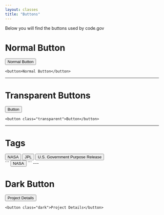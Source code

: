 ```yaml
---
layout: classes
title: "Buttons"
---
```


<p>Below you will find the buttons used by code.gov</p>

# Normal Button
<button>Normal Button</button>
```
<button>Normal Button</button>
```

---

# Transparent Buttons

<div class="hero-header">
  <button class="transparent">Button</button>
</div>

```
<button class="transparent">Button</button>
```

---

# Tags
<div>
  <button class="tag">NASA</button>
  <button class="tag">JPL</button>
  <button class="tag">U.S. Government Purpose Release</button>
</div>
```
<button class="tag">NASA</button>
```
---

# Dark Button
<button class="dark">Project Details</button>
```
<button class="dark">Project Details</button>
```
